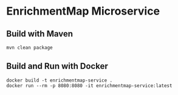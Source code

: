 # EnrichmentMap Microservice

## Build with Maven

```
mvn clean package
```

## Build and Run with Docker

```
docker build -t enrichmentmap-service .
docker run --rm -p 8080:8080 -it enrichmentmap-service:latest
```
